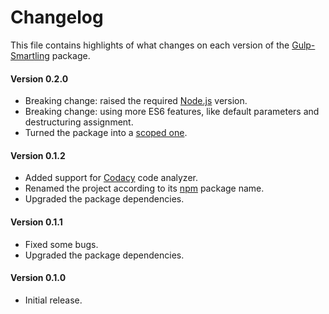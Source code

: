 # Changelog
This file contains highlights of what changes on each version of the [Gulp-Smartling](https://github.com/aquafadas-com/gulp-smartling) package.

#### Version 0.2.0
- Breaking change: raised the required [Node.js](https://nodejs.org) version.
- Breaking change: using more ES6 features, like default parameters and destructuring assignment.
- Turned the package into a [scoped one](https://docs.npmjs.com/getting-started/scoped-packages).

#### Version 0.1.2
- Added support for [Codacy](https://www.codacy.com) code analyzer.
- Renamed the project according to its [npm](https://www.npmjs.com) package name.
- Upgraded the package dependencies.

#### Version 0.1.1
- Fixed some bugs.
- Upgraded the package dependencies.

#### Version 0.1.0
- Initial release.
